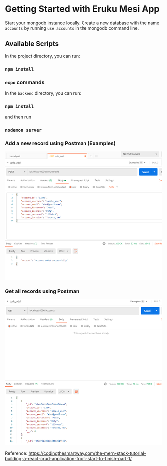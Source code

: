 # Getting Started with Eruku Mesi App

Start your mongodb instance locally. Create a new database with the name `accounts` by running `use accounts` in the mongodb command line. 

## Available Scripts

In the project directory, you can run:

### `npm install`

### `expo` commands

In the `backend` directory, you can run:

### `npm install`
and then run
### `nodemon server`

### Add a new record using Postman (Examples)

![Alt text](assets/sample-postman.PNG?raw=true "Add a record")

### Get all records using Postman

![Alt text](assets/sample-postman2.PNG?raw=true "Add a record")

Reference: https://codingthesmartway.com/the-mern-stack-tutorial-building-a-react-crud-application-from-start-to-finish-part-1/
